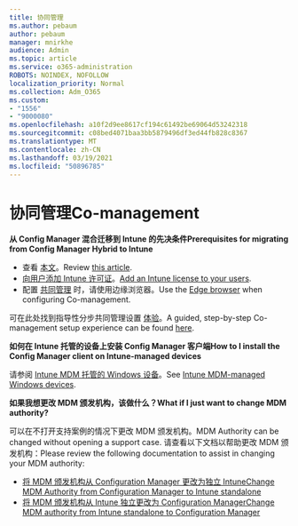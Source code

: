 ```yaml
---
title: 协同管理
ms.author: pebaum
author: pebaum
manager: mnirkhe
audience: Admin
ms.topic: article
ms.service: o365-administration
ROBOTS: NOINDEX, NOFOLLOW
localization_priority: Normal
ms.collection: Adm_O365
ms.custom:
- "1556"
- "9000080"
ms.openlocfilehash: a10f2d9ee8617cf194c61492be69064d53242318
ms.sourcegitcommit: c08bed4071baa3bb5879496df3ed44fb828c8367
ms.translationtype: MT
ms.contentlocale: zh-CN
ms.lasthandoff: 03/19/2021
ms.locfileid: "50896785"
---
```

# <a name="co-management"></a><span data-ttu-id="d5918-102">协同管理</span><span class="sxs-lookup"><span data-stu-id="d5918-102">Co-management</span></span>

<span data-ttu-id="d5918-103">**从 Config Manager 混合迁移到 Intune 的先决条件**</span><span class="sxs-lookup"><span data-stu-id="d5918-103">**Prerequisites for migrating from Config Manager Hybrid to Intune**</span></span>

- <span data-ttu-id="d5918-104">查看 [本文](https://docs.microsoft.com/mem/configmgr/mdm/understand/what-happened-to-hybrid)。</span><span class="sxs-lookup"><span data-stu-id="d5918-104">Review [this article](https://docs.microsoft.com/mem/configmgr/mdm/understand/what-happened-to-hybrid).</span></span>
- <span data-ttu-id="d5918-105">[向用户添加 Intune 许可证](https://docs.microsoft.com/mem/intune/fundamentals/licenses-assign)。</span><span class="sxs-lookup"><span data-stu-id="d5918-105">[Add an Intune license to your users](https://docs.microsoft.com/mem/intune/fundamentals/licenses-assign).</span></span>
- <span data-ttu-id="d5918-106">配置 [共同管理](https://www.microsoft.com/edge) 时，请使用边缘浏览器。</span><span class="sxs-lookup"><span data-stu-id="d5918-106">Use the [Edge browser](https://www.microsoft.com/edge) when configuring Co-management.</span></span>

<span data-ttu-id="d5918-107">可在此处找到指导性分步共同管理设置 [体验](https://admin.microsoft.com/AdminPortal/Home?#/modernonboarding/comanagesetupguide)。</span><span class="sxs-lookup"><span data-stu-id="d5918-107">A guided, step-by-step Co-management setup experience can be found [here](https://admin.microsoft.com/AdminPortal/Home?#/modernonboarding/comanagesetupguide).</span></span>

<span data-ttu-id="d5918-108">**如何在 Intune 托管的设备上安装 Config Manager 客户端**</span><span class="sxs-lookup"><span data-stu-id="d5918-108">**How to I install the Config Manager client on Intune-managed devices**</span></span>

<span data-ttu-id="d5918-109">请参阅 [Intune MDM 托管的 Windows 设备](https://docs.microsoft.com/mem/configmgr/core/clients/deploy/deploy-clients-to-windows-computers#bkmk_mdm)。</span><span class="sxs-lookup"><span data-stu-id="d5918-109">See [Intune MDM-managed Windows devices](https://docs.microsoft.com/mem/configmgr/core/clients/deploy/deploy-clients-to-windows-computers#bkmk_mdm).</span></span>

<span data-ttu-id="d5918-110">**如果我想更改 MDM 颁发机构，该做什么？**</span><span class="sxs-lookup"><span data-stu-id="d5918-110">**What if I just want to change MDM authority?**</span></span>

<span data-ttu-id="d5918-111">可以在不打开支持案例的情况下更改 MDM 颁发机构。</span><span class="sxs-lookup"><span data-stu-id="d5918-111">MDM Authority can be changed without opening a support case.</span></span> <span data-ttu-id="d5918-112">请查看以下文档以帮助更改 MDM 颁发机构：</span><span class="sxs-lookup"><span data-stu-id="d5918-112">Please review the following documentation to assist in changing your MDM authority:</span></span>

- [<span data-ttu-id="d5918-113">将 MDM 颁发机构从 Configuration Manager 更改为独立 Intune</span><span class="sxs-lookup"><span data-stu-id="d5918-113">Change MDM Authority from Configuration Manager to Intune standalone</span></span>](https://docs.microsoft.com/mem/configmgr/mdm/understand/what-happened-to-hybrid)
- [<span data-ttu-id="d5918-114">将 MDM 颁发机构从 Intune 独立更改为 Configuration Manager</span><span class="sxs-lookup"><span data-stu-id="d5918-114">Change MDM authority from Intune standalone to Configuration Manager</span></span>](https://docs.microsoft.com/mem/configmgr/mdm/understand/what-happened-to-hybrid)
